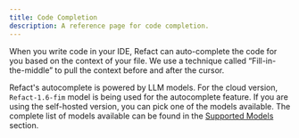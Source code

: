 ```yaml
---
title: Code Completion
description: A reference page for code completion.
---
```


When you write code in your IDE, Refact can auto-complete the code for you based on the context of your file. We use a technique called “Fill-in-the-middle” to pull the context before and after the cursor.

Refact's autocomplete is powered by LLM models. For the cloud version, `Refact-1.6-fim` model is being used for the autocomplete feature. If you are using the self-hosted version, you can pick one of the models available. The complete list of models available can be found in the [Supported Models](https://docs.refact.ai/supported-models/) section.
